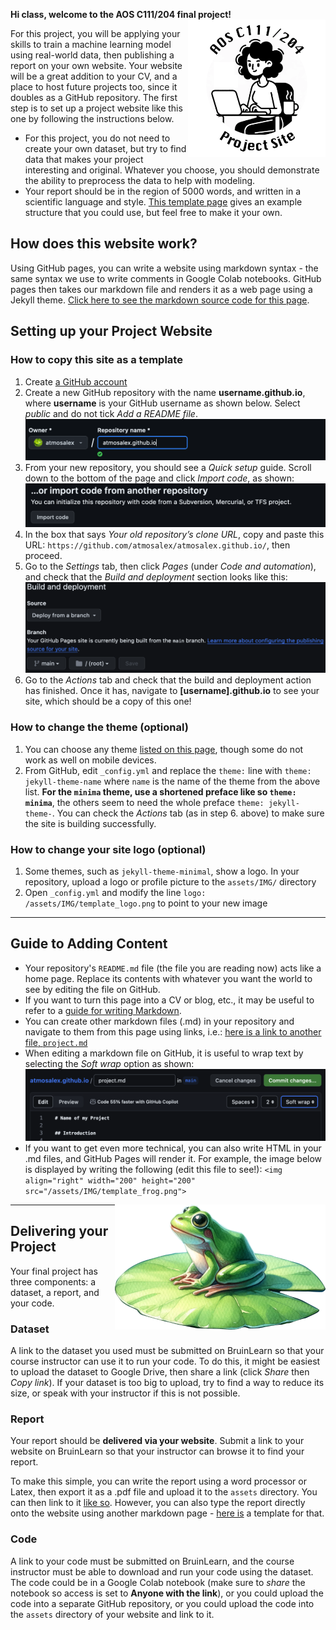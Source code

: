 **Hi class, welcome to the AOS C111/204 final project!** <img align="right" width="220" height="220" src="/assets/IMG/template_logo.png">

For this project, you will be applying your skills to train a machine learning model using real-world data, then publishing a report on your own website. Your website will be a great addition to your CV, and a place to host future projects too, since it doubles as a GitHub repository. The first step is to set up a project website like this one by following the instructions below. 

* For this project, you do not need to create your own dataset, but try to find data that makes your project interesting and original. Whatever you choose, you should demonstrate the ability to preprocess the data to help with modeling.
* Your report should be in the region of 5000 words, and written in a scientific language and style. [This template page](/project.md) gives an example structure that you could use, but feel free to make it your own.

## How does this website work?

Using GitHub pages, you can write a website using markdown syntax - the same syntax we use to write comments in Google Colab notebooks. GitHub pages then takes our markdown file and renders it as a web page using a Jekyll theme. [Click here to see the markdown source code for this page](https://github.com/atmosalex/atmosalex.github.io/blob/main/README.md?plain=1).

## Setting up your Project Website

### How to copy this site as a template
1.  Create [a GitHub account](https://github.com/)
2.	Create a new GitHub repository with the name **username.github.io**, where **username** is your GitHub username as shown below. Select *public* and do not tick *Add a README file*. [![screenshot][1]][1]
3.	From your new repository, you should see a *Quick setup* guide. Scroll down to the bottom of the page and click *Import code*, as shown: [![screenshot][2]][2]
4.	In the box that says *Your old repository’s clone URL*, copy and paste this URL: `https://github.com/atmosalex/atmosalex.github.io/`, then proceed.
5.	Go to the *Settings* tab, then click *Pages* (under *Code and automation*), and check that the *Build and deployment* section looks like this: [![screenshot][3]][3]
6.	Go to the *Actions* tab and check that the build and deployment action has finished. Once it has, navigate to **[username].github.io** to see your site, which should be a copy of this one!

[1]: /assets/IMG/instr_create.png
[2]: /assets/IMG/instr_import.png
[3]: /assets/IMG/instr_bd.png

### How to change the theme (optional)
1.	You can choose any theme [listed on this page](https://pages.github.com/themes/), though some do not work as well on mobile devices.
2.	From GitHub, edit `_config.yml` and replace the `theme:` line with `theme: jekyll-theme-name` where `name` is the name of the theme from the above list. **For the `minima` theme, use a shortened preface like so `theme: minima`**, the others seem to need the whole preface `theme: jekyll-theme-`. You can check the *Actions* tab (as in step 6. above) to make sure the site is building successfully.

### How to change your site logo (optional)
1. Some themes, such as `jekyll-theme-minimal`, show a logo. In your repository, upload a logo or profile picture to the `assets/IMG/` directory
2. Open `_config.yml` and modify the line `logo: /assets/IMG/template_logo.png` to point to your new image

***

## Guide to Adding Content
* Your repository's `README.md` file (the file you are reading now) acts like a home page. Replace its contents with whatever you want the world to see by editing the file on GitHub.
* If you want to turn this page into a CV or blog, etc., it may be useful to refer to a [guide for writing Markdown](https://www.markdownguide.org/basic-syntax/).
* You can create other markdown files (.md) in your repository and navigate to them from this page using links, i.e.: [here is a link to another file, `project.md`](project.md)
* When editing a markdown file on GitHub, it is useful to wrap text by selecting the *Soft wrap* option as shown: ![screenshot](/assets/IMG/instr_wrap.png)
* If you want to get even more technical, you can also write HTML in your .md files, and GitHub Pages will render it. For example, the image below is displayed by writing the following (edit this file to see!): `<img align="right" width="200" height="200" src="/assets/IMG/template_frog.png">`
<img align="right" width="337" height="200" src="/assets/IMG/template_frog.png"> 

***

## Delivering your Project

Your final project has three components: a dataset, a report, and your code.

### Dataset

A link to the dataset you used must be submitted on BruinLearn so that your course instructor can use it to run your code. To do this, it might be easiest to upload the dataset to Google Drive, then share a link (click *Share* then *Copy link*). If your dataset is too big to upload, try to find a way to reduce its size, or speak with your instructor if this is not possible.

### Report

Your report should be **delivered via your website**. Submit a link to your website on BruinLearn so that your instructor can browse it to find your report. 

To make this simple, you can write the report using a word processor or Latex, then export it as a .pdf file and upload it to the `assets` directory. You can then link to it [like so](/assets/project_demo.pdf). However, you can also type the report directly onto the website using another markdown page - [here is](/project.md) a template for that.

### Code

A link to your code must be submitted on BruinLearn, and the course instructor must be able to download and run your code using the dataset. The code could be in a Google Colab notebook (make sure to *share* the notebook so access is set to **Anyone with the link**), or you could upload the code into a separate GitHub repository, or you could upload the code into the `assets` directory of your website and link to it. 
